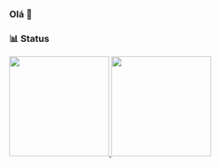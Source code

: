 ### Olá 👋

### 📊 Status

<!-- [![Top Langs](https://github-readme-stats.vercel.app/api/top-langs/?username=lvleo21&layout=compact)](https://github.com/anuraghazra/github-readme-stats) -->

<div>
  <a href="https://github.com/lvleo21">
  <img height="180em" src="https://github-readme-stats.vercel.app/api?username=lvleo21&show_icons=true&theme=light&include_all_commits=true&count_private=true"/>
  <img height="180em" src="https://github-readme-stats.vercel.app/api/top-langs/?username=lvleo21&layout=compact&langs_count=16&theme=light"/>
<div>
